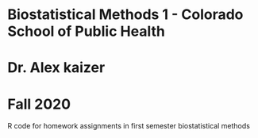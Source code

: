 # Biostatistical Methods 1 - Colorado School of Public Health
# Dr. Alex kaizer
# Fall 2020

R code for homework assignments in first semester biostatistical methods
